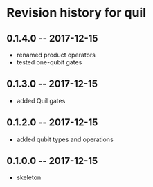 # Revision history for quil

## 0.1.4.0  -- 2017-12-15

* renamed product operators
* tested one-qubit gates

## 0.1.3.0  -- 2017-12-15

* added Quil gates

## 0.1.2.0  -- 2017-12-15

* added qubit types and operations

## 0.1.0.0  -- 2017-12-15

* skeleton
